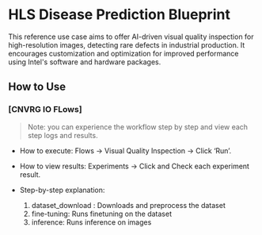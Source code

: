 # HLS Disease Prediction Blueprint

This reference use case aims to offer AI-driven visual quality inspection for high-resolution images, detecting rare defects in industrial production. It encourages customization and optimization for improved performance using Intel's software and hardware packages.

## How to Use 

### [CNVRG IO FLows] 

> Note: you can experience the workflow step by step and view each step logs and results. 

* How to execute: Flows -> Visual Quality Inspection -> Click ‘Run’.

* How to view results: Experiments -> Click and Check each experiment result.


* Step-by-step explanation: 

   1) dataset_download : Downloads and preprocess the dataset
   2) fine-tuning: Runs finetuning on the dataset
   3) inference: Runs inference on images
  
